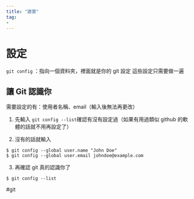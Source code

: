```yaml
---
title: "建置"
tag: 
- 
---
```

# 設定
`git config` ：指向一個資料夾，裡面就是你的 git 設定
這些設定只需要做一遍

## 讓 Git 認識你
需要設定的有：使用者名稱、email（輸入後無法再更改）
1. 先輸入 `git config --list`確認有沒有設定過（如果有用過類似 github 的軟體的話就不用再設定了）

2. 沒有的話就輸入
```console
$ git config --global user.name "John Doe"
$ git config --global user.email johndoe@example.com
```

3. 再確認 git 真的認識你了
```shell
$ git config --list
```


#git
